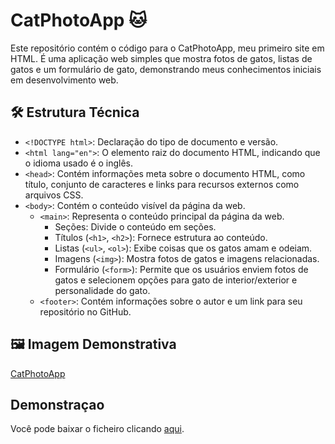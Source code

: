 # CatPhotoApp 🐱

Este repositório contém o código para o CatPhotoApp, meu primeiro site em HTML. É uma aplicação web simples que mostra fotos de gatos, listas de gatos e um formulário de gato, demonstrando meus conhecimentos iniciais em desenvolvimento web.

## 🛠️ Estrutura Técnica

- `<!DOCTYPE html>`: Declaração do tipo de documento e versão.
- `<html lang="en">`: O elemento raiz do documento HTML, indicando que o idioma usado é o inglês.
- `<head>`: Contém informações meta sobre o documento HTML, como título, conjunto de caracteres e links para recursos externos como arquivos CSS.
- `<body>`: Contém o conteúdo visível da página da web.
  - `<main>`: Representa o conteúdo principal da página da web.
    - Seções: Divide o conteúdo em seções.
    - Títulos (`<h1>`, `<h2>`): Fornece estrutura ao conteúdo.
    - Listas (`<ul>`, `<ol>`): Exibe coisas que os gatos amam e odeiam.
    - Imagens (`<img>`): Mostra fotos de gatos e imagens relacionadas.
    - Formulário (`<form>`): Permite que os usuários enviem fotos de gatos e selecionem opções para gato de interior/exterior e personalidade do gato.
  - `<footer>`: Contém informações sobre o autor e um link para seu repositório no GitHub.

## 🖼️ Imagem Demonstrativa

[CatPhotoApp](https://github.com/leticiaveigacs/catPhotoApp/issues/1#issue-2294056110)

## Demonstraçao

Você pode baixar o ficheiro clicando [aqui](https://github.com/leticiaveigacs/catPhotoApp).




